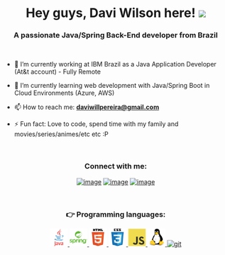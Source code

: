 <h1 align="center">Hey guys, Davi Wilson here! <img src="https://media.giphy.com/media/hvRJCLFzcasrR4ia7z/giphy.gif" width="35"></h1>
<h3 align="center">A passionate Java/Spring Back-End developer from Brazil</h3>

<br>

- 🔭 I’m currently working at IBM Brazil as a Java Application Developer (At&t account) - Fully Remote

- 🌱 I’m currently learning web development with Java/Spring Boot in Cloud Environments (Azure, AWS)

- 📫 How to reach me: **daviwillpereira@gmail.com**

- ⚡ Fun fact: Love to code, spend time with my family and movies/series/animes/etc etc :P 

<br>

<h3 align="center">Connect with me:</h3>
<div align="center">

[![image](https://img.shields.io/badge/LinkedIn-0077B5?style=for-the-badge&logo=linkedin&logoColor=white)](https://www.linkedin.com/in/daviwppereira/?locale=en_US)
[![image](https://img.shields.io/badge/Instagram-E4405F?style=for-the-badge&logo=instagram&logoColor=white)](https://www.instagram.com/daviwillpereira/)
[![image](https://img.shields.io/badge/Gmail-D14836?style=for-the-badge&logo=gmail&logoColor=white)](mailto:daviwillpereira@gmail.com)
  
</div>

<br>

<h3 align="center">👉 Programming languages:</h3>

<div align="center">
  <p align="center"> 
    <a href="https://www.java.com" target="_blank"> 
      <img src="https://raw.githubusercontent.com/devicons/devicon/master/icons/java/java-original-wordmark.svg" alt="java" width="40" height="40"/>
    </a>
    <a href="https://www.spring.io" target="_blank"> 
      <img src="https://raw.githubusercontent.com/devicons/devicon/master/icons/spring/spring-original-wordmark.svg" alt="spting" width="40" height="40"/>
    </a>
    <a href="https://www.w3.org/html/" target="_blank"> 
      <img src="https://raw.githubusercontent.com/devicons/devicon/master/icons/html5/html5-original-wordmark.svg" alt="html5" width="40" height="40"/> 
    </a>
    <a href="https://www.w3schools.com/css/" target="_blank"> 
      <img src="https://raw.githubusercontent.com/devicons/devicon/master/icons/css3/css3-original-wordmark.svg" alt="css3" width="40" height="40"/> 
    </a> 
    <a href="https://developer.mozilla.org/en-US/docs/Web/JavaScript" target="_blank"> 
      <img src="https://raw.githubusercontent.com/devicons/devicon/master/icons/javascript/javascript-original.svg" alt="javascript" width="40" height="40"/> 
    </a> 
    <a href="https://www.linux.org/" target="_blank"> 
      <img src="https://raw.githubusercontent.com/devicons/devicon/master/icons/linux/linux-original.svg" alt="linux" width="40" height="40"/> 
    </a> 
    <a href="https://git-scm.com/" target="_blank"> 
      <img src="https://www.vectorlogo.zone/logos/git-scm/git-scm-icon.svg" alt="git" width="40" height="40"/> 
    </a>
  </p>
</div>

